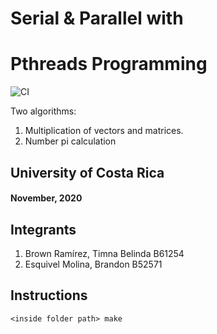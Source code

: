 # Serial & Parallel with 
# Pthreads Programming 

![CI](https://github.com/brown9804/Serial-ParallelPthreads_Programming/workflows/CI/badge.svg)

Two algorithms:
1. Multiplication of vectors and matrices. 
2. Number pi calculation

## University of Costa Rica
#### November, 2020

## Integrants
1. Brown Ramírez, Timna Belinda  B61254
2. Esquivel Molina, Brandon B52571

## Instructions

~~~~
<inside folder path> make
~~~~
